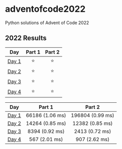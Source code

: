 # adventofcode2022
Python solutions of Advent of Code 2022

<!--- advent_readme_stars table --->
## 2022 Results

| Day | Part 1 | Part 2 |
| :---: | :---: | :---: |
| [Day 1](https://adventofcode.com/2022/day/1) | ⭐ | ⭐ |
| [Day 2](https://adventofcode.com/2022/day/2) | ⭐ | ⭐ |
| [Day 3](https://adventofcode.com/2022/day/3) | ⭐ | ⭐ |
| [Day 4](https://adventofcode.com/2022/day/4) | ⭐ | ⭐ |
<!--- advent_readme_stars table --->

| Day   | Part 1 | Part 2 |
| :---: | :---:  | :---: |
| [Day 1](https://adventofcode.com/2022/day/1) | 66186 (1.06 ms) | 196804 (0.99 ms) |
| [Day 2](https://adventofcode.com/2022/day/2) | 14264 (0.85 ms) |  12382 (0.85 ms) |
| [Day 3](https://adventofcode.com/2022/day/3) |  8394 (0.92 ms) |   2413 (0.72 ms) |
| [Day 4](https://adventofcode.com/2022/day/4) |   567 (2.01 ms) |    907 (2.62 ms) |

